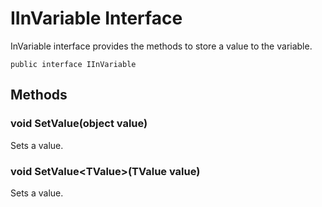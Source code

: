 # IInVariable Interface

InVariable interface provides the methods to store a value to the variable.

<pre><code>public interface IInVariable
</code></pre>

## Methods

### void SetValue(object value)
Sets a value.

### void SetValue&lt;TValue&gt;(TValue value)
Sets a value.
